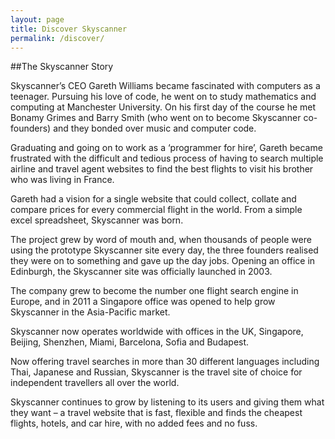 ```yaml
---
layout: page
title: Discover Skyscanner
permalink: /discover/
---
```


##The Skyscanner Story

Skyscanner’s CEO Gareth Williams became fascinated with computers as a teenager. Pursuing his love of code, he went on to study mathematics and computing at Manchester University. On his first day of the course he met Bonamy Grimes and Barry Smith (who went on to become Skyscanner co-founders) and they bonded over music and computer code.

Graduating and going on to work as a ‘programmer for hire’, Gareth became frustrated with the difficult and tedious process of having to search multiple airline and travel agent websites to find the best flights to visit his brother who was living in France.

Gareth had a vision for a single website that could collect, collate and compare prices for every commercial flight in the world. From a simple excel spreadsheet, Skyscanner was born.

The project grew by word of mouth and, when thousands of people were using the prototype Skyscanner site every day, the three founders realised they were on to something and gave up the day jobs. Opening an office in Edinburgh, the Skyscanner site was officially launched in 2003.

The company grew to become the number one flight search engine in Europe, and in 2011 a Singapore office was opened to help grow Skyscanner in the Asia-Pacific market.

Skyscanner now operates worldwide with offices in the UK, Singapore, Beijing, Shenzhen, Miami, Barcelona, Sofia and Budapest.

Now offering travel searches in more than 30 different languages including Thai, Japanese and Russian, Skyscanner is the travel site of choice for independent travellers all over the world.

Skyscanner continues to grow by listening to its users and giving them what they want – a travel website that is fast, flexible and finds the cheapest flights, hotels, and car hire, with no added fees and no fuss.
